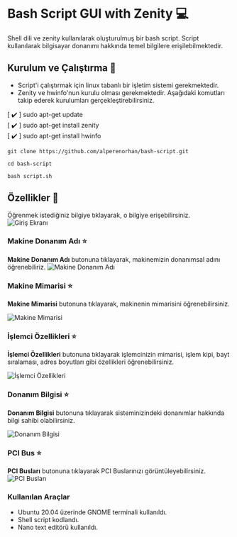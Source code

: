 # Bash Script GUI with Zenity 💻
Shell dili ve zenity kullanılarak oluşturulmuş bir bash script. Script kullanılarak bilgisayar donanımı hakkında temel bilgilere erişilebilmektedir.


## Kurulum ve Çalıştırma 🚀

 - Script'i çalıştırmak için linux tabanlı bir işletim sistemi gerekmektedir.
 - Zenity ve hwinfo'nun kurulu olması gerekmektedir. Aşağıdaki komutları takip ederek kurulumları gerçekleştirebilirsiniz.

 [ ✔️ ] sudo apt-get update   
 [ ✔️ ] sudo apt-get install zenity  
 [ ✔️ ] sudo apt-get install hwinfo
```shell
git clone https://github.com/alperenorhan/bash-script.git
```

```shell
cd bash-script
```

```shell
bash script.sh
```

## Özellikler 🚀
Öğrenmek istediğiniz bilgiye tıklayarak, o bilgiye erişebilirsiniz.
![Giriş Ekranı](https://i.hizliresim.com/rb1vsj6.png)

### Makine Donanım Adı ⭐
**Makine Donanım Adı** butonuna tıklayarak, makinemizin donanımsal adını öğrenebiliriz.
![Makine Donanım Adı](https://i.hizliresim.com/8d72o05.png)

### Makine Mimarisi ⭐
**Makine Mimarisi** butonuna tıklayarak, makinenin mimarisini öğrenebilirsiniz.

![Makine Mimarisi](https://i.hizliresim.com/hz26hc0.png)

### İşlemci Özellikleri ⭐
**İşlemci Özellikleri** butonuna tıklayarak işlemcinizin mimarisi, işlem kipi, bayt sıralaması, adres boyutları gibi özellikleri öğrenebilirsiniz.

![İşlemci Özellikleri](https://i.hizliresim.com/sv2rbno.png)

### Donanım Bilgisi ⭐
**Donanım Bilgisi** butonuna tıklayarak sisteminizindeki donanımlar hakkında bilgi sahibi olabilirsiniz.

![Donanım Bilgisi](https://i.hizliresim.com/dflpo8a.png)

### PCI Bus ⭐
**PCI Busları** butonuna tıklayarak PCI Buslarınızı görüntüleyebilirsiniz.
![PCI Busları](https://i.hizliresim.com/s2f8pfb.png)
### Kullanılan Araçlar

 - Ubuntu 20.04 üzerinde GNOME terminali kullanıldı.
 - Shell script kodlandı.
 - Nano text editörü kullanıldı.
